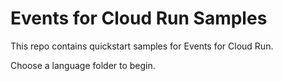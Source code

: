 # Events for Cloud Run Samples

This repo contains quickstart samples for Events for Cloud Run.

Choose a language folder to begin.